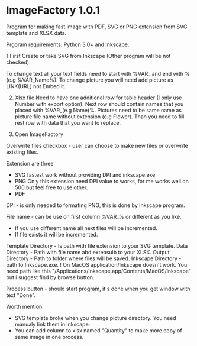 # ImageFactory 1.0.1
Program for making fast image with PDF, SVG or PNG extension from SVG template and XLSX data.

Prgoram requirements: Python 3.0+ and Inkscape.

1.First Create or take SVG from Inkscape (Other program will be not checked).

To change text all your text fields need to start with %VAR_ and end with % (e.g %VAR_Name%).
To change picture you will need add picture as LINK(URL) not Embed it.

2. Xlsx file
Need to have one additional row for table header (I only use Number with export option).
Next row should contain names that you placed with %VAR_(e.g Name)%.
Pictures need to be same name as picture file name without extension (e.g Flower).
Than you need to fill rest row with data that you want to replace.

3. Open ImageFactory

Overwrite files checkbox - user can choose to make new files or overwrite existing files.

Extension are three
- SVG
   fastest work without providing DPI and inkscape.exe
- PNG
  Only this extension need DPI value to works, for me works well on 500 but feel free to use other.
- PDF

DPI - is only needed to formating PNG, this is done by Inkscape program.

File name - can be use on first column %VAR_<something>% or different as you like.
- If you use different name all next files will be incremented.
- If file exists it will be incremented.

Template Directory - Is path with file extension to your SVG template.
Data Directory - Path with file name abd extebsuib to your XLSX.
Output Directory - Path to folder where files will be saved.
Inkscape Directory - path to Inkscape.exe.
! On MacOS application/Inkscape doesn't work. You need path like this "/Applications/Inkscape.app/Contents/MacOS/inkscape" but i suggest find by browse button.

Process button - should start program, it's done when you get window with text "Done".

Worth mention:
- SVG template broke when you change picture directory. You need manualy link them in inkscape.
- You can add column to xlsx named "Quantity" to make more copy of same image in one process.
 
